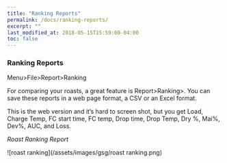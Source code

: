 ```yaml
---
title: "Ranking Reports"
permalink: /docs/ranking-reports/
excerpt: ""
last_modified_at: 2018-05-15T15:59:00-04:00
toc: false
---
```


### Ranking Reports

Menu>File>Report>Ranking

For comparing your roasts, a great feature is Report>Ranking>.
You can save these reports in a web page format, a CSV or an Excel format.

This is the web version and it’s hard to screen shot, but you get Load, Charge Temp, FC start time, FC temp, Drop time, Drop Temp, Dry %, Mai%, Dev%, AUC, and Loss.

*Roast Ranking Report*

![roast ranking](/assets/images/gsg/roast ranking.png)
